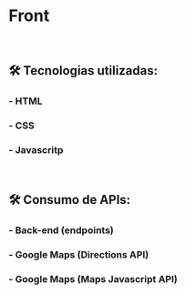 # Front
<br />

## 🛠️ Tecnologias utilizadas:

###    - HTML
###    - CSS
###    - Javascritp

<br />

## 🛠️ Consumo de APIs:

###   - Back-end (endpoints)
###   - Google Maps (Directions API)
###   - Google Maps (Maps Javascript API)



